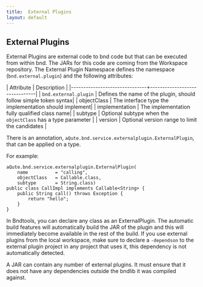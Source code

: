 ```yaml
---
title:  External Plugins
layout: default
---
```


## External Plugins

External Plugins are external code to bnd code but that can be executed from within bnd. The JARs for this code are coming from the Workspace repository. The External Plugin Namespace defines the namespace (`bnd.external.plugin`)  and the following attributes:

| Attribute                     | Description                   |
|-------------------------------+-------------------------------|
| `bnd.external.plugin`         | Defines the name of the plugin, should follow simple token syntax|
| objectClass                   | The interface type the implementation should implement|
| implementation                | The implementation fully qualified class name|
| subtype                       | Optional subtype when the `objectClass` has a type parameter |
| version                       | Optional version range to limit the candidates |

There is an annotation, `aQute.bnd.service.externalplugin.ExternalPlugin`, that can be applied on a type.

For example:

    aQute.bnd.service.externalplugin.ExternalPlugin(
        name          = "calling", 
        objectClass   = Callable.class, 
        subtype       = String.class)
    public class CallImpl implements Callable<String> {
        public String call() throws Exception {
            return "hello";
        }
    }

In Bndtools, you can declare any class as an ExternalPlugin. The automatic build features will automatically build the JAR of the plugin and this will immediately become available in the rest of the build. If you use external plugins from the local workspace, make sure to declare a  `-dependson` to the external plugin project in any project that uses it, this dependency is not automatically detected. 

A JAR can contain any number of external plugins. It must ensure that it does not have any dependencies outside the bndlib it was compiled against.

